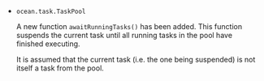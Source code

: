 * `ocean.task.TaskPool`

  A new function `awaitRunningTasks()` has been added. This function suspends
  the current task until all running tasks in the pool have finished executing.

  It is assumed that the current task (i.e. the one being suspended) is not
  itself a task from the pool.
